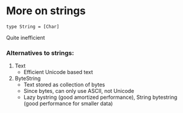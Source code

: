 # More on strings

```
type String = [Char]
```
Quite inefficient


### Alternatives to strings:
1. Text
    - Efficient Unicode based text
2. ByteString
    - Text stored as collection of bytes
    - Since bytes, can only use ASCII, not Unicode
    - Lazy bystring (good amortized performance), String bytestring (good performance for smaller data)